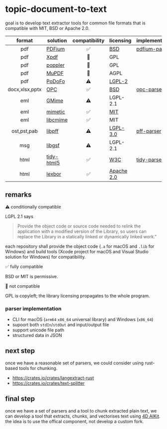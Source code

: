 # topic-document-to-text

goal is to develop text extractor tools for common file formats that is compatible with MIT, BSD or Apache 2.0.

|format|solution|compatibility|licensing|implementation|
|:-:|-|:-:|-|-|
|pdf|[PDFium](https://github.com/PDFium/PDFium)|✅|[BSD](https://github.com/PDFium/PDFium/blob/master/LICENSE)|[pdfium-parser](https://github.com/miyako/pdfium-parser)
|pdf|[Xpdf](https://www.xpdfreader.com)|🚫|GPL||
|pdf|[poppler](https://poppler.freedesktop.org)|🚫|GPL||
|pdf|[MuPDF](https://github.com/ArtifexSoftware/mupdf)|🚫|AGPL||
|pdf|[PoDoFo](https://github.com/podofo/podofo)|⚠️|[LGPL-2](https://github.com/podofo/podofo/blob/master/COPYING)||
|docx,xlsx,pptx|[OPC](https://github.com/freuter/libopc)|✅|[BSD](https://github.com/freuter/libopc/blob/master/LICENSE)|[opc-parser](https://github.com/miyako/opc-parser)|
|eml|[GMime](https://github.com/jstedfast/gmime)|⚠️|LGPL-2.1||
|eml|[mimetic](https://github.com/tat/mimetic)|✅|[MIT](https://github.com/tat/mimetic/blob/master/COPYING)||
|eml|[libcmime](https://www.libcmime.org)|✅|MIT||
|ost,pst,pab|[libpff](https://github.com/libyal/libpff)|⚠️|[LGPL-3.0](https://github.com/libyal/libpff/blob/main/COPYING)|[pff-parser](https://github.com/miyako/pff-parser)|
|msg|[libgsf](https://github.com/GNOME/libgsf)|⚠️|LGPL-2.1||
|html|[tidy-html5](https://github.com/htacg/tidy-html5)|✅|[W3C](https://github.com/htacg/tidy-html5/blob/next/README/LICENSE.md)|[tidy-parser](https://github.com/miyako/tidy-parser)|
|html|[lexbor](https://github.com/lexbor/lexbor)|✅|[Apache 2.0](https://github.com/lexbor/lexbor/blob/master/LICENSE)||
## remarks

⚠️ conditionally compatible

LGPL 2.1 says

> Provide the object code or source code needed to relink the application with a modified version of the Library, so users can replace the Library in a statically linked or dynamically linked work.”

each repository shall provide the object code (`.a` for macOS and `.lib` for Windows) and build tools (Xcode project for macOS and Visual Studio solution for Windows) for compatibility.

✅ fully compatible

BSD or MIT is permissive. 

🚫 not compatible

GPL is copyleft; the library licensing propagates to the whole program.

### parser implementation

* CLI for macOS (`arm64` `x86_64` universal library) and Windows (`x86_64`)
* supoort both `stdIn`/`stdOut` and input/output file
* support unicode file path
* structured data in JSON
 
## next step

once we have a reasonable set of parsers, we could consider using rust-based tools for chunking.

* https://crates.io/crates/langextract-rust
* https://crates.io/crates/text-splitter

## final step

once we have a set of parsers and a tool to chunk extracted plain text, we can develop a tool that extracts, chunks, and vectorises text using [4D AIKit](https://github.com/4d/4D-AIKit). the idea is to use the offical component, not develop a custom fork.
